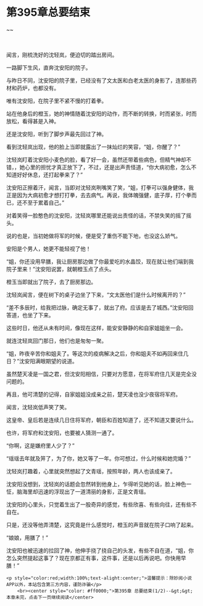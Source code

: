 # 第395章总要结束
~~
    	    <p name="pagetop" href="javascript:void(0);" onclick="return false" style="line-height: 35px;padding: 10px;color: #333;"> </p><p>闻言，刚梳洗好的沈轻岚，便迫切的踏出房间。</p><p>一路脚下生风，直奔沈安阳的院子。</p><p>与昨日不同，沈安阳的院子里，已经没有了文太医和白老太医的身影了，连那些药材和药炉，也都没有。</p><p>唯有沈安阳，在院子里不紧不慢的打着拳。</p><p>站在他身后的橙玉，她的神情随着沈安阳的动作，而不断的转换，时而紧张，时而放松，看得甚是入神。</p><p>还是沈安阳，听到了脚步声最先回过了神。</p><p>看到沈轻岚出现，他的脸上当即就露出了一抹灿烂的笑容，“姐，你醒了？”</p><p>沈轻岚盯着沈安阳小麦色的脸，看了好一会，虽然还带着些病色，但精气神却不错，，她心里的担忧才真正放下了，不过，还是出声责怪道，“你大病初愈，怎么不知道好好休息，还打起拳来了？”</p><p>沈安阳正擦着汗，闻言，当即对沈轻岚咧嘴笑了笑，“姐，打拳可以强身健体，我正是因为大病初愈才想打打拳，去去病气。再说，我体魄强健，底子厚，打个拳而已，还不至于累着自己。”</p><p>对着笑得一脸憨色的沈安阳，沈轻岚哪里还能说出责怪的话，不禁失笑的摇了摇头。</p><p>说的也是，当初她做将军的时候，便是受了重伤不能下地，也没这么娇气。</p><p>安阳是个男人，她更不能轻视了他！</p><p>“姐，你还没用早膳，我让厨房那边做了你最爱吃的水晶饺，现在就让他们端到我院子里来！”沈安阳说罢，就朝橙玉点了点头。</p><p>橙玉当即就出了院子，去了厨房那边。</p><p>沈轻岚闻言，便在树下的桌子边坐了下来，“文太医他们是什么时候离开的？”</p><p>“差不多辰时，给我把过脉，确定无事了，就出了府。应该是去了城西。”沈安阳回答道，也坐了下来。</p><p>这些时日，他还从未有时间，像现在这样，能安安静静的和自家姐姐坐一会。</p><p>就连沈轻岚回门那日，他们也是匆匆一聚。</p><p>“姐，昨夜辛苦你和姐夫了。等这次的疫病解决之后，你和姐夫不如再回来住几日？”沈安阳满眼期望的说道。</p><p>虽然楚天凌是一国之君，但沈安阳相信，只要对方愿意，在将军府住几天是完全没问题的。</p><p>再且，他可清楚的记得，自家姐姐没成亲之前，楚天凌也没少夜宿将军府。</p><p>闻言，沈轻岚低声笑了笑。</p><p>这皇帝、皇后若是连续几日住将军府，朝臣和百姓知道了，还不知道又要说什么。</p><p>也许，将军府和沈安阳，也要被人猜测一通了。</p><p>“你啊，这是嫌府里人少了？”</p><p>“瑶瑶去年就及笄了，为了你，她又等了一年。你可想过，什么时候和她完婚？”</p><p>沈轻岚打趣着，心里就突然想起了文青瑶，按照年龄，两人也该成亲了。</p><p>沈安阳没想到，沈轻岚的话题会忽然转到他身上，乍得听见她的话，脸上神色一怔，脑海里却迅速的浮现出了一道清丽的身影，正是文青瑶。</p><p>沈安阳的心里头，只觉着生出了一股奇异的感觉，有些欣喜、有些向往，还有些不自在。</p><p>只是，还没等他弄清楚，这究竟是什么感觉时，橙玉的声音就在院子口响了起来。</p><p>“娘娘，用膳了！”</p><p>沈安阳也被迅速的拉回了神，他伸手挠了挠自己的头发，有些不自在道，“姐，你怎么突然提起这事了？现在京都正有事，这件事，还是以后再说吧。你快用早膳！”</p>
    	
   	<p style="color:red;width:100%;text-alight:center;">温馨提示：除妙阅小说APP以外，本站包含第三方内容，谨防诈骗</p>
    	<br><center style="color: #ff0000;">第395章 总要结束(1/2)--&gt;&gt;本章未完，点击下一页继续阅读</center>
    	